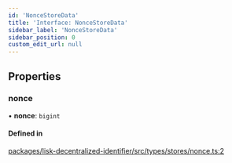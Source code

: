 ```yaml
---
id: 'NonceStoreData'
title: 'Interface: NonceStoreData'
sidebar_label: 'NonceStoreData'
sidebar_position: 0
custom_edit_url: null
---
```


## Properties

### nonce

• **nonce**: `bigint`

#### Defined in

[packages/lisk-decentralized-identifier/src/types/stores/nonce.ts:2](https://github.com/aldhosutra/lisk-did/blob/6db44d1/packages/lisk-decentralized-identifier/src/types/stores/nonce.ts#L2)

